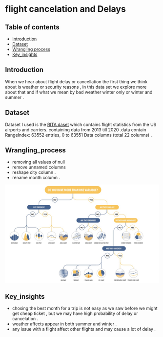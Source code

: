 # flight cancelation and Delays 
## Table of contents
- [Introduction](#Introduction)
- [Dataset](#Dataset)
- [Wrangling process](#Wrangling_process)
- [Key_insights](#Key_insights)

## Introduction
When we hear about flight delay or cancellation the first thing we think about is weather or security reasons , in this data set we explore more about that and if what we mean by bad weather winter only or winter and summer .

## Dataset
Dataset I used is the [RITA daset](http://stat-computing.org/dataexpo/2009/the-data.html)
which contains flight  statistics from the US airports and carriers. containing data from 2013 till 2020 .data contain RangeIndex: 63552 entries, 0 to 63551
Data columns (total 22 columns) . 

## Wrangling_process
* removing all values of null 
* remove unnamed columns 
* reshape city column . 
* rename month column .

![alt text](chart_selection.jpg)


## Key_insights
* chosing the best month for a trip is not easy as we saw before we might get cheap ticket , but we may have high probability of delay or cancelation . 
* weather affects appear in both summer and winter . 
* any issue with a flight affect other flights and may cause a lot of delay . 
